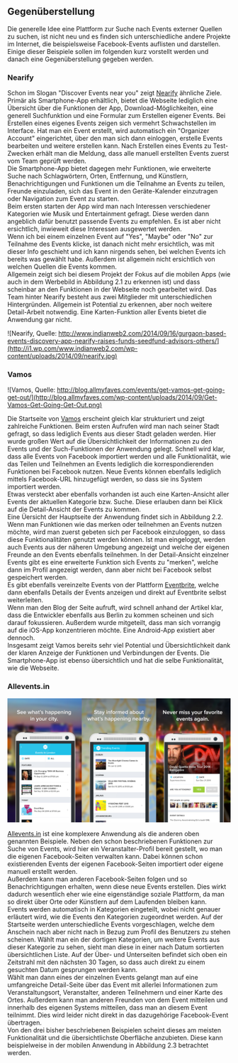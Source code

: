 ## Gegenüberstellung

Die generelle Idee eine Plattform zur Suche nach Events externer Quellen zu suchen, ist nicht neu und es finden sich unterschiedliche andere Projekte im Internet, die beispielsweise Facebook-Events auflisten und darstellen. Einige dieser Beispiele sollen im folgenden kurz vorstellt werden und danach eine Gegenüberstellung gegeben werden.

### Nearify

Schon im Slogan "Discover Events near you" zeigt [Nearify](http://www.nearify.com) ähnliche Ziele. Primär als Smartphone-App erhältlich, bietet die Webseite lediglich eine Übersicht über die Funktionen der App, Download-Möglichkeiten, eine generell Suchfunktion und eine Formular zum Erstellen eigener Events. Bei Erstellen eines eigenes Events zeigen sich vermehrt Schwachstellen im Interface. Hat man ein Event erstellt, wird automatisch ein "Organizer Account" eingerichtet, über den man sich dann einloggen, erstelle Events bearbeiten und weitere erstellen kann. Nach Erstellen eines Events zu Test-Zwecken erhält man die Meldung, dass alle manuell erstellten Events zuerst vom Team geprüft werden.  
Die Smartphone-App bietet dagegen mehr Funktionen, wie erweiterte Suche nach Schlagwörtern, Orten, Entfernung, und Künstlern, Benachrichtigungen und Funktionen um die Teilnahme an Events zu teilen, Freunde einzuladen, sich das Event in den Geräte-Kalender einzutragen oder Navigation zum Event zu starten.  
Beim ersten starten der App wird man nach Interessen verschiedener Kategorien wie Musik und Entertainment gefragt. Diese werden dann angeblich dafür benutzt passende Events zu empfehlen. Es ist aber nicht ersichtlich, inwieweit diese Interessen ausgewertet werden.  
Wenn ich bei einem einzelnen Event auf "Yes", "Maybe" oder "No" zur Teilnahme des Events klicke, ist danach nicht mehr ersichtlich, was mit dieser Info geschieht und ich kann nirgends sehen, bei welchen Events ich bereits was gewählt habe. Außerdem ist allgemein nicht ersichtlich von welchen Quellen die Events kommen.  
Allgemein zeigt sich bei diesem Projekt der Fokus auf die mobilen Apps (wie auch in dem Werbebild in Abbildung 2.1 zu erkennen ist) und dass scheinbar an den Funktionen in der Webseite noch gearbeitet wird. Das Team hinter Nearify besteht aus zwei Mitglieder mit unterschiedlichen Hintergründen. Allgemein ist Potential zu erkennen, aber noch weitere Detail-Arbeit notwendig. Eine Karten-Funktion aller Events bietet die Anwendung gar nicht.

![Nearify, Quelle: http://www.indianweb2.com/2014/09/16/gurgaon-based-events-discovery-app-nearify-raises-funds-seedfund-advisors-others/](http://i1.wp.com/www.indianweb2.com/wp-content/uploads/2014/09/nearify.jpg)

### Vamos

![Vamos, Quelle: http://blog.allmyfaves.com/events/get-vamos-get-going-get-out/](http://blog.allmyfaves.com/wp-content/uploads/2014/09/Get-Vamos-Get-Going-Get-Out.png)

Die Startseite von [Vamos](http://ww.getvamos.com) erscheint gleich klar strukturiert und zeigt zahlreiche Funktionen. Beim ersten Aufrufen wird man nach seiner Stadt gefragt, so dass lediglich Events aus dieser Stadt geladen werden. Hier wurde großen Wert auf die Übersichtlichkeit der Informationen zu den Events und der Such-Funktionen der Anwendung gelegt. Schnell wird klar, dass alle Events von Facebook importiert werden und alle Funktionalität, wie das Teilen und Teilnehmen an Events lediglich die korrespondierenden Funktionen bei Facebook nutzen. Neue Events können ebenfalls lediglich mittels Facebook-URL hinzugefügt werden, so dass sie ins System importiert werden.  
Etwas versteckt aber ebenfalls vorhanden ist auch eine Karten-Ansicht aller Events der aktuellen Kategorie bzw. Suche. Diese erlauben dann bei Klick auf die Detail-Ansicht der Events zu kommen.  
Eine Üersicht der Hauptseite der Anwendung findet sich in Abbildung 2.2.
Wenn man Funktionen wie das merken oder teilnehmen an Events nutzen möchte, wird man zuerst gebeten sich per Facebook einzuloggen, so dass diese Funktionalitäten genutzt werden können. Ist man eingeloggt, werden auch Events aus der näheren Umgebung angezeigt und welche der eigenen Freunde an den Events ebenfalls teilnehmen. In der Detail-Ansicht einzelner Events gibt es eine erweiterte Funktion sich Events zu "merken", welche dann im Profil angezeigt werden, dann aber nicht bei Facebook selbst gespeichert werden.  
Es gibt ebenfalls vereinzelte Events von der Plattform [Eventbrite](http://www.eventbrite.com), welche dann ebenfalls Details der Events anzeigen und direkt auf Eventbrite selbst weiterleiten.  
Wenn man den Blog der Seite aufruft, wird schnell anhand der Artikel klar, dass die Entwickler ebenfalls aus Berlin zu kommen scheinen und sich darauf fokussieren. Außerdem wurde mitgeteilt, dass man sich vorrangig auf die iOS-App konzentrieren möchte. Eine Android-App existiert aber dennoch.  
Insgesamt zeigt Vamos bereits sehr viel Potential und Übersichtlichkeit dank der klaren Anzeige der Funktionen und Verbindungen der Events. Die Smartphone-App ist ebenso übersichtlich und hat die selbe Funktionalität, wie die Webseite.

### Allevents.in

![Allevents.in](images/allevents.png)

[Allevents.in](http://allevents.in/) ist eine komplexere Anwendung als die anderen oben genannten Beispiele. Neben den schon beschriebenen Funktionen zur Suche von Events, wird hier ein Veranstalter-Profil bereit gestellt, wo man die eigenen Facebook-Seiten verwalten kann. Dabei können schon existierenden Events der eigenen Facebook-Seiten importiert oder eigene manuell erstellt werden.  
Außerdem kann man anderen Facebook-Seiten folgen und so Benachrichtigungen erhalten, wenn diese neue Events erstellen. Dies wirkt dadurch wesentlich eher wie eine eigenständige soziale Plattform, da man so direkt über Orte oder Künstlern auf dem Laufenden bleiben kann.  
Events werden automatisch in Kategorien eingeteilt, wobei nicht genauer erläutert wird, wie die Events den Kategorien zugeordnet werden. Auf der Startseite werden unterschiedliche Events vorgeschlagen, welche dem Anschein nach aber nicht nach in Bezug zum Profil des Benutzers zu stehen scheinen. Wählt man ein der dortigen Kategorien, um weitere Events aus dieser Kategorie zu sehen, sieht man diese in einer nach Datum sortierten übersichtlichen Liste. Auf der Über- und Unterseiten befindet sich oben ein Zeitstrahl mit den nächsten 30 Tagen, so dass auch direkt zu einem gesuchten Datum gesprungen werden kann.  
Wählt man dann eines der einzelnen Events gelangt man auf eine umfangreiche Detail-Seite über das Event mit allerlei Informationen zum Veranstaltungsort, Veranstalter, anderen Teilnehmern und einer Karte des Ortes. Außerdem kann man anderen Freunden von dem Event mitteilen und innerhalb des eigenen Systems mitteilen, dass man an diesem Event teilnimmt. Dies wird leider nicht direkt in das dazugehörige Facebook-Event übertragen.  
Von den drei bisher beschriebenen Beispielen scheint dieses am meisten Funktionalität und die übersichtlichste Oberfläche anzubieten. Diese kann beispielweise in der mobilen Anwendung in Abbildung 2.3 betrachtet werden.
